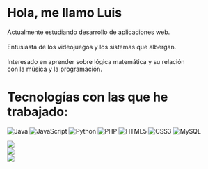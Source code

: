 # Hola, me llamo Luis
Actualmente estudiando desarrollo de aplicaciones web.<br><br>Entusiasta de los videojuegos y los sistemas que albergan.<br><br>Interesado en aprender sobre lógica matemática y su relación <br>con la música y la programación.


# Tecnologías con las que he trabajado:
![Java](https://img.shields.io/badge/java-%23ED8B00.svg?style=for-the-badge&logo=openjdk&logoColor=white) ![JavaScript](https://img.shields.io/badge/javascript-%23323330.svg?style=for-the-badge&logo=javascript&logoColor=%23F7DF1E) ![Python](https://img.shields.io/badge/python-3670A0?style=for-the-badge&logo=python&logoColor=ffdd54) ![PHP](https://img.shields.io/badge/php-%23777BB4.svg?style=for-the-badge&logo=php&logoColor=white) ![HTML5](https://img.shields.io/badge/html5-%23E34F26.svg?style=for-the-badge&logo=html5&logoColor=white) ![CSS3](https://img.shields.io/badge/css3-%231572B6.svg?style=for-the-badge&logo=css3&logoColor=white) ![MySQL](https://img.shields.io/badge/mysql-4479A1.svg?style=for-the-badge&logo=mysql&logoColor=white)

![](https://github-readme-stats.vercel.app/api?username=luismgitplm&theme=dark&hide_border=true&include_all_commits=false&count_private=false)<br/>
![](https://nirzak-streak-stats.vercel.app/?user=luismgitplm&theme=dark&hide_border=true)<br/>
![](https://github-readme-stats.vercel.app/api/top-langs/?username=luismgitplm&theme=dark&hide_border=true&include_all_commits=false&count_private=false&layout=compact)

<!-- Proudly created with GPRM ( https://gprm.itsvg.in ) -->
